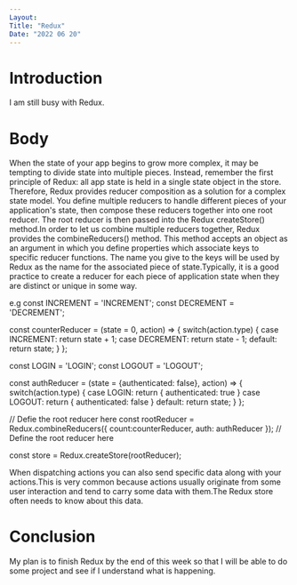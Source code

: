 ```yaml
---
Layout:
Title: "Redux"
Date: "2022 06 20"
---
```


# Introduction
I am still busy with Redux.

# Body
When the state of your app begins to grow more complex, it may be tempting to divide state into multiple pieces. Instead, remember the first principle of Redux: all app state is held in a single state object in the store. Therefore, Redux provides reducer composition as a solution for a complex state model. You define multiple reducers to handle different pieces of your application's state, then compose these reducers together into one root reducer. The root reducer is then passed into the Redux createStore() method.In order to let us combine multiple reducers together, Redux provides the combineReducers() method. This method accepts an object as an argument in which you define properties which associate keys to specific reducer functions. The name you give to the keys will be used by Redux as the name for the associated piece of state.Typically, it is a good practice to create a reducer for each piece of application state when they are distinct or unique in some way.

e.g const INCREMENT = 'INCREMENT';
const DECREMENT = 'DECREMENT';

const counterReducer = (state = 0, action) => {
  switch(action.type) {
    case INCREMENT:
      return state + 1;
    case DECREMENT:
      return state - 1;
    default:
      return state;
  }
};

const LOGIN = 'LOGIN';
const LOGOUT = 'LOGOUT';

const authReducer = (state = {authenticated: false}, action) => {
  switch(action.type) {
    case LOGIN:
      return {
        authenticated: true
      }
    case LOGOUT:
      return {
        authenticated: false
      }
    default:
      return state;
  }
};

// Defie the root reducer here
const rootReducer = Redux.combineReducers({
  count:counterReducer,
  auth: authReducer
}); 
// Define the root reducer here

const store = Redux.createStore(rootReducer);

When dispatching  actions you can also send specific data along with your actions.This is very common because actions usually originate from some user interaction and tend to carry some data with them.The Redux store often needs to know about this data.


# Conclusion
My plan is to finish Redux by the end of this week so that I will be able to do some project and see if I understand what is happening.